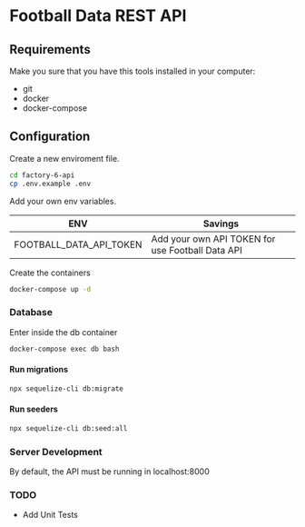 # Football Data REST API

## Requirements
Make you sure that you have this tools installed in your computer:
- git
- docker
- docker-compose


## Configuration
Create a new enviroment file.

```sh
cd factory-6-api
cp .env.example .env
```

Add your own env variables.

| ENV      | Savings |
| -------- | ------- |
| FOOTBALL_DATA_API_TOKEN  | Add your own API TOKEN for use Football Data API    |


Create the containers
```sh
docker-compose up -d
```

### Database
Enter inside the db container
```sh
docker-compose exec db bash
```
#### Run migrations
```sh
npx sequelize-cli db:migrate
```

#### Run seeders
```sh
npx sequelize-cli db:seed:all
```

### Server Development
By default, the API must be running in localhost:8000

### TODO
- Add Unit Tests